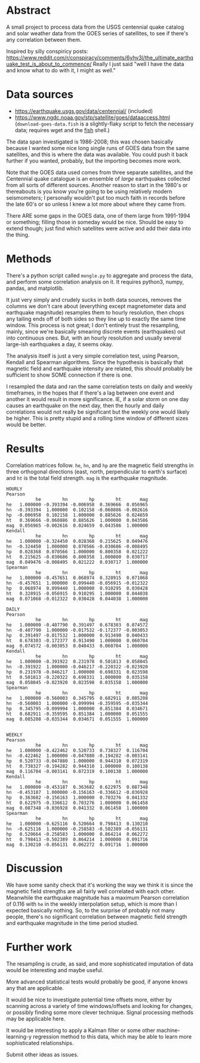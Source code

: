 # Abstract

A small project to process data from the USGS centennial quake catalog
and solar weather data from the GOES series of satellites, to see if there's any correlation between them.

Inspired by silly conspiricy posts: https://www.reddit.com/r/conspiracy/comments/6yhv3l/the_ultimate_earthquake_test_is_about_to_commence/  Really I just said "well I have the data and know what to do with it, I might as well."

# Data sources

 * https://earthquake.usgs.gov/data/centennial/ (included)
 * https://www.ngdc.noaa.gov/stp/satellite/goes/dataaccess.html (`download-goes-data.fish` is a slightly-flaky script to fetch
   the necessary data; requires wget and the [fish](https://fishshell.com/) shell.)

The data span investigated is 1986-2008; this was chosen basically because I wanted some nice long single runs of GOES data
from the same satellites, and this is where the data was available.  You could push it back further if you wanted, probably,
but the importing becomes more work.

Note that the GOES data used comes from three separate satellites, and the Centennial quake catalogue is an ensemble of *large* earthquakes collected from all sorts of different sources.  Another reason to start in the 1980's or thereabouts is you know you're going to be using relatively modern seismometers; I personally wouldn't put too much faith in records before the late 60's or so unless I knew a lot more about where they came from.

There ARE some gaps in the GOES data, one of them large from 1991-1994 or something; filling those in someday would be nice.  Should be easy to extend though; just find which satellites were active and add their data into the thing.

# Methods

There's a python script called `mongle.py` to aggregate and process the data, and perform some correlation analysis on it.  It requires python3, numpy, pandas, and matplotlib.

It just very simply and crudely sucks in both data sources, removes the columns we don't care about (everything except magnetometer data and earthquake magnitude) resamples them to hourly resolution, then chops any tailing ends off of both sides so they line up to exactly the same time window.  This process is not great; I don't entirely trust the resampling, mainly, since we're basically smearing discrete events (earthquakes) out into continuous ones.  But, with an hourly resolution and usually several large-ish earthquakes a day, it seems okay.

The analysis itself is just a very simple correlation test, using Pearson, Kendall and Spearman algorithms.  Since the hypothesis is basically that magnetic field and earthquake intensity are related, this should probably be sufficient to show SOME connection if there is one.

I resampled the data and ran the same correlation tests on daily and weekly timeframes, in the hopes that if there's a lag between one event and another it would result in more significance.  IE, if a solar storm on one day causes an earthquake on the next day, then the hourly and daily correlations would not really be significant but the weekly one would likely be higher.  This is pretty stupid and a rolling time window of different sizes would be better.


# Results

Correlation matrices follow.  `he`, `hn`, and `hp` are the magnetic field strengths in three orthogonal directions (east, north, perpendicular to earth's surface) and `ht` is the total field strength.  `mag` is the earthquake magnitude.

```
HOURLY
Pearson
           he        hn        hp        ht       mag
he   1.000000 -0.393394 -0.006958  0.369666  0.056965
hn  -0.393394  1.000000  0.102158 -0.060886 -0.002616
hp  -0.006958  0.102158  1.000000  0.885626  0.024659
ht   0.369666 -0.060886  0.885626  1.000000  0.043586
mag  0.056965 -0.002616  0.024659  0.043586  1.000000
Kendall
           he        hn        hp        ht       mag
he   1.000000 -0.324450  0.028368  0.215625  0.049476
hn  -0.324450  1.000000  0.070566 -0.030686 -0.008495
hp   0.028368  0.070566  1.000000  0.800358  0.021222
ht   0.215625 -0.030686  0.800358  1.000000  0.030717
mag  0.049476 -0.008495  0.021222  0.030717  1.000000
Spearman
           he        hn        hp        ht       mag
he   1.000000 -0.457651  0.068974  0.328915  0.071068
hn  -0.457651  1.000000  0.099440 -0.056915 -0.012322
hp   0.068974  0.099440  1.000000  0.910295  0.030428
ht   0.328915 -0.056915  0.910295  1.000000  0.044038
mag  0.071068 -0.012322  0.030428  0.044038  1.000000

DAILY
Pearson
           he        hn        hp        ht       mag
he   1.000000 -0.407790  0.391497  0.678303  0.074572
hn  -0.407790  1.000000 -0.017532 -0.172377 -0.003053
hp   0.391497 -0.017532  1.000000  0.913490  0.040433
ht   0.678303 -0.172377  0.913490  1.000000  0.060704
mag  0.074572 -0.003053  0.040433  0.060704  1.000000
Kendall
           he        hn        hp        ht       mag
he   1.000000 -0.391922  0.231978  0.501813  0.058045
hn  -0.391922  1.000000 -0.046217 -0.220322 -0.023920
hp   0.231978 -0.046217  1.000000  0.698331  0.023598
ht   0.501813 -0.220322  0.698331  1.000000  0.035158
mag  0.058045 -0.023920  0.023598  0.035158  1.000000
Spearman
           he        hn        hp        ht       mag
he   1.000000 -0.560003  0.345795  0.682911  0.085208
hn  -0.560003  1.000000 -0.099994 -0.359595 -0.035344
hp   0.345795 -0.099994  1.000000  0.851384  0.034671
ht   0.682911 -0.359595  0.851384  1.000000  0.051555
mag  0.085208 -0.035344  0.034671  0.051555  1.000000


WEEKLY
Pearson
           he        hn        hp        ht       mag
he   1.000000 -0.422462  0.520733  0.738327  0.116704
hn  -0.422462  1.000000 -0.047880 -0.194282 -0.003141
hp   0.520733 -0.047880  1.000000  0.944310  0.072319
ht   0.738327 -0.194282  0.944310  1.000000  0.100138
mag  0.116704 -0.003141  0.072319  0.100138  1.000000
Kendall
           he        hn        hp        ht       mag
he   1.000000 -0.453187  0.363682  0.622975  0.087348
hn  -0.453187  1.000000 -0.156163 -0.336612 -0.036928
hp   0.363682 -0.156163  1.000000  0.703276  0.041332
ht   0.622975 -0.336612  0.703276  1.000000  0.061458
mag  0.087348 -0.036928  0.041332  0.061458  1.000000
Spearman
           he        hn        hp        ht       mag
he   1.000000 -0.625116  0.520664  0.798413  0.130210
hn  -0.625116  1.000000 -0.258583 -0.502389 -0.056131
hp   0.520664 -0.258583  1.000000  0.864214  0.062272
ht   0.798413 -0.502389  0.864214  1.000000  0.091716
mag  0.130210 -0.056131  0.062272  0.091716  1.000000
```

# Discussion

We have some sanity check that it's working the way we think it is since the magnetic field strengths are all fairly well correlated with each other.  Meanwhile the earthquake magnitude has a maximum Pearson correlation of 0.116 with `he` in the weekly interpolation setup, which is more than I expected basically nothing.  So, to the surprise of probably not many people, there's no significant correlation between magnetic field strength and earthquake magnitude in the time period studied.

# Further work

The resampling is crude, as said, and more sophisticated imputation of data would be interesting and maybe useful.

More advanced statistical tests would probably be good, if anyone knows any that are applicable.

It would be nice to investigate potential time offsets more, either by scanning across a variety of time windows/offsets and looking for changes, or possibly finding some more clever technique.  Signal processing methods may be applicable here.

It would be interesting to apply a Kalman filter or some other machine-learning-y regression method to this data, which may be able to learn more sophisticated relationships.

Submit other ideas as issues.